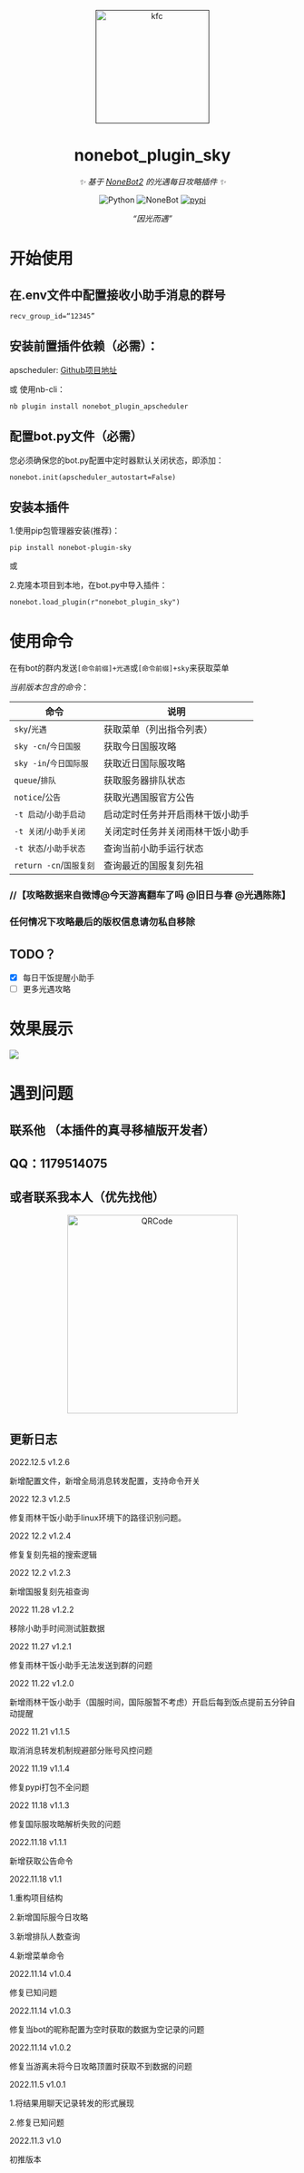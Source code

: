 <div align="center">

<p align="center">
  <a href=""><img src="https://img1.baidu.com/it/u=3563761161,679242917&fm=253&fmt=auto&app=138&f=PNG?w=360&h=360" width="200" height="200" alt="kfc"></a>
</p>

# nonebot_plugin_sky

_✨ 基于 [NoneBot2](https://v2.nonebot.dev/) 的光遇每日攻略插件 ✨_

<p align="center">
  <img src="https://img.shields.io/badge/python-3.8+-blue.svg" alt="Python">
  <img src="https://img.shields.io/badge/nonebot-2.0.0b4+-red.svg" alt="NoneBot">
  <a href="https://pypi.org/project/nonebot-plugin-sky/">
    <img src="https://badgen.net/pypi/v/nonebot-plugin-sky" alt="pypi">
  </a>
</p>

_“因光而遇”_

</div>

# 开始使用

## 在.env文件中配置接收小助手消息的群号

`recv_group_id=“12345”`

## 安装前置插件依赖（**必需**）：

apscheduler:
[Github项目地址](https://github.com/nonebot/plugin-apscheduler)

或 使用nb-cli：

`nb plugin install nonebot_plugin_apscheduler`

## 配置bot.py文件（必需）

您必须确保您的bot.py配置中定时器默认关闭状态，即添加：

`nonebot.init(apscheduler_autostart=False)`

## 安装本插件

1.使用pip包管理器安装(推荐)：

`pip install nonebot-plugin-sky`

或

2.克隆本项目到本地，在bot.py中导入插件：

`nonebot.load_plugin(r"nonebot_plugin_sky")`

# 使用命令

在有bot的群内发送`[命令前缀]+光遇`或`[命令前缀]+sky`来获取菜单

_当前版本包含的命令_：


| 命令                    | 说明                             |
| ------------------------- | ---------------------------------- |
| `sky`/`光遇`            | 获取菜单（列出指令列表）         |
| `sky -cn`/`今日国服`    | 获取今日国服攻略                 |
| `sky -in`/`今日国际服`  | 获取近日国际服攻略               |
| `queue`/`排队`          | 获取服务器排队状态               |
| `notice`/`公告`         | 获取光遇国服官方公告             |
| `-t 启动`/`小助手启动`  | 启动定时任务并开启雨林干饭小助手 |
| `-t 关闭`/`小助手关闭`  | 关闭定时任务并关闭雨林干饭小助手 |
| `-t 状态`/`小助手状态`  | 查询当前小助手运行状态           |
| `return -cn`/`国服复刻` | 查询最近的国服复刻先祖           |

### **//【攻略数据来自微博@今天游离翻车了吗 @旧日与春 @光遇陈陈】**

### **任何情况下攻略最后的版权信息请勿私自移除**

## TODO？

* [X]  每日干饭提醒小助手
* [ ]  更多光遇攻略

# 效果展示

![](.README_images/test.jpg)

# 遇到问题

## **联系他 （本插件的真寻移植版开发者）**

## **QQ：1179514075**

## **或者联系我本人（优先找他）**

<p align="center">
  <a href="https://github.com/"><img src="https://github.com/Kaguya233qwq/nonebot_plugin_alicdk_get/blob/main/.README_images/17623ac4.png?raw=true" width="300" height="350" alt="QRCode"></a>
</p>

## 更新日志

2022.12.5 v1.2.6

新增配置文件，新增全局消息转发配置，支持命令开关




2022 12.3 v1.2.5

修复雨林干饭小助手linux环境下的路径识别问题。

2022 12.2 v1.2.4

修复复刻先祖的搜索逻辑

2022 12.2 v1.2.3

新增国服复刻先祖查询

2022 11.28 v1.2.2

移除小助手时间测试脏数据

2022 11.27 v1.2.1

修复雨林干饭小助手无法发送到群的问题

2022 11.22 v1.2.0

新增雨林干饭小助手（国服时间，国际服暂不考虑）开启后每到饭点提前五分钟自动提醒

2022 11.21 v1.1.5

取消消息转发机制规避部分账号风控问题

2022 11.19 v1.1.4

修复pypi打包不全问题

2022 11.18 v1.1.3

修复国际服攻略解析失败的问题

2022.11.18 v1.1.1

新增获取公告命令

2022.11.18 v1.1

1.重构项目结构

2.新增国际服今日攻略

3.新增排队人数查询

4.新增菜单命令

2022.11.14 v1.0.4

修复已知问题

2022.11.14 v1.0.3

修复当bot的昵称配置为空时获取的数据为空记录的问题

2022.11.14 v1.0.2

修复当游离未将今日攻略顶置时获取不到数据的问题

2022.11.5 v1.0.1

1.将结果用聊天记录转发的形式展现

2.修复已知问题

2022.11.3 v1.0

初推版本
